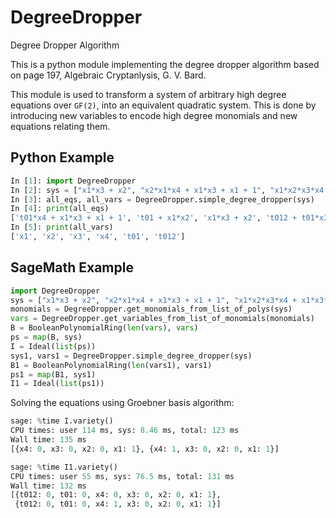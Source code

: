 # DegreeDropper

Degree Dropper Algorithm

This is a python module implementing the degree dropper algorithm based on
page 197, Algebraic Cryptanlysis, G. V. Bard.

This module is used to transform a system of arbitrary high degree equations
over `GF(2)`, into an equivalent quadratic system. This is done by introducing
new variables to encode high degree monomials and new equations relating them.

## Python Example

```python
In [1]: import DegreeDropper                                                                                                   
In [2]: sys = ["x1*x3 + x2", "x2*x1*x4 + x1*x3 + x1 + 1", "x1*x2*x3*x4 + x1*x3*x2 + x2*x3 + x1"]                               
In [3]: all_eqs, all_vars = DegreeDropper.simple_degree_dropper(sys)                                                           
In [4]: print(all_eqs)                                                                                                       
['t01*x4 + x1*x3 + x1 + 1', 't01 + x1*x2', 'x1*x3 + x2', 't012 + t01*x3', 't012*x4 + t01*x3 + x2*x3 + x1']
In [5]: print(all_vars)                                                                                                  
['x1', 'x2', 'x3', 'x4', 't01', 't012']
```

## SageMath Example

```python
import DegreeDropper
sys = ["x1*x3 + x2", "x2*x1*x4 + x1*x3 + x1 + 1", "x1*x2*x3*x4 + x1*x3*x2 + x2*x3 + x1 + 1"]
monomials = DegreeDropper.get_monomials_from_list_of_polys(sys)     
vars = DegreeDropper.get_variables_from_list_of_monomials(monomials)
B = BooleanPolynomialRing(len(vars), vars)
ps = map(B, sys)
I = Ideal(list(ps))
sys1, vars1 = DegreeDropper.simple_degree_dropper(sys)
B1 = BooleanPolynomialRing(len(vars1), vars1)
ps1 = map(B1, sys1)
I1 = Ideal(list(ps1))
```

Solving the equations using Groebner basis algorithm:

```python
sage: %time I.variety()
CPU times: user 114 ms, sys: 8.46 ms, total: 123 ms
Wall time: 135 ms
[{x4: 0, x3: 0, x2: 0, x1: 1}, {x4: 1, x3: 0, x2: 0, x1: 1}]

sage: %time I1.variety()
CPU times: user 55 ms, sys: 76.5 ms, total: 131 ms
Wall time: 132 ms
[{t012: 0, t01: 0, x4: 0, x3: 0, x2: 0, x1: 1},
 {t012: 0, t01: 0, x4: 1, x3: 0, x2: 0, x1: 1}]
```
